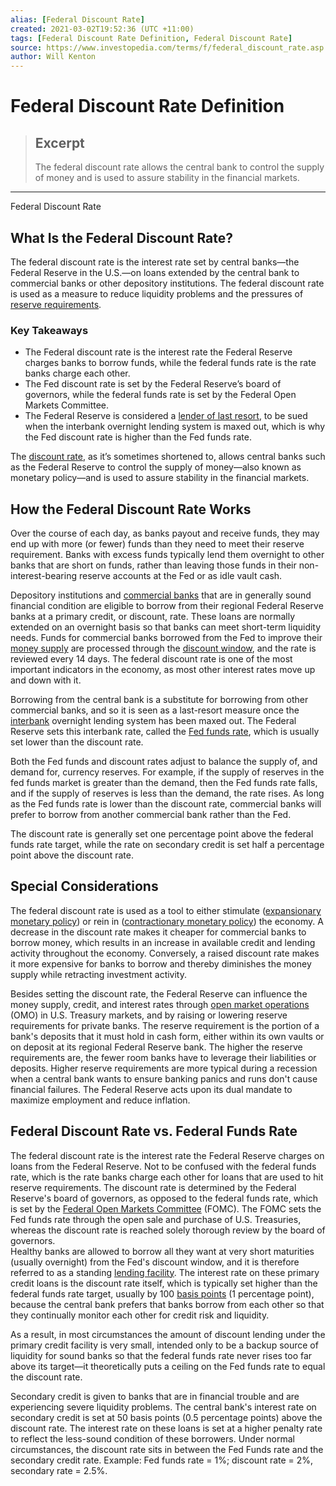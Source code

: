 ```yaml
---
alias: [Federal Discount Rate]
created: 2021-03-02T19:52:36 (UTC +11:00)
tags: [Federal Discount Rate Definition, Federal Discount Rate]
source: https://www.investopedia.com/terms/f/federal_discount_rate.asp
author: Will Kenton
---
```


# Federal Discount Rate Definition

> ## Excerpt
> The federal discount rate allows the central bank to control the supply of money and is used to assure stability in the financial markets.

---

Federal Discount Rate
## What Is the Federal Discount Rate?

The federal discount rate is the interest rate set by central banks—the Federal Reserve in the U.S.—on loans extended by the central bank to commercial banks or other depository institutions. The federal discount rate is used as a measure to reduce liquidity problems and the pressures of [reserve requirements](https://www.investopedia.com/terms/r/requiredreserves.asp).

### Key Takeaways

-   The Federal discount rate is the interest rate the Federal Reserve charges banks to borrow funds, while the federal funds rate is the rate banks charge each other. 
-   The Fed discount rate is set by the Federal Reserve’s board of governors, while the federal funds rate is set by the Federal Open Markets Committee. 
-   The Federal Reserve is considered a [lender of last resort](https://www.investopedia.com/terms/l/lenderoflastresort.asp), to be sued when the interbank overnight lending system is maxed out, which is why the Fed discount rate is higher than the Fed funds rate.

The [discount rate](https://www.investopedia.com/terms/d/discountrate.asp), as it’s sometimes shortened to, allows central banks such as the Federal Reserve to control the supply of money—also known as monetary policy—and is used to assure stability in the financial markets.

## How the Federal Discount Rate Works 

Over the course of each day, as banks payout and receive funds, they may end up with more (or fewer) funds than they need to meet their reserve requirement. Banks with excess funds typically lend them overnight to other banks that are short on funds, rather than leaving those funds in their non-interest-bearing reserve accounts at the Fed or as idle vault cash.

Depository institutions and [commercial banks](https://www.investopedia.com/terms/c/commercialbank.asp) that are in generally sound financial condition are eligible to borrow from their regional Federal Reserve banks at a primary credit, or discount, rate. These loans are normally extended on an overnight basis so that banks can meet short-term liquidity needs. Funds for commercial banks borrowed from the Fed to improve their [money supply](https://www.investopedia.com/terms/m/moneysupply.asp) are processed through the [discount window](https://www.investopedia.com/terms/d/discountwindow.asp), and the rate is reviewed every 14 days. The federal discount rate is one of the most important indicators in the economy, as most other interest rates move up and down with it.

Borrowing from the central bank is a substitute for borrowing from other commercial banks, and so it is seen as a last-resort measure once the [interbank](https://www.investopedia.com/terms/i/interbankrate.asp) overnight lending system has been maxed out. The Federal Reserve sets this interbank rate, called the [Fed funds rate](https://www.investopedia.com/terms/f/federalfundsrate.asp), which is usually set lower than the discount rate.

Both the Fed funds and discount rates adjust to balance the supply of, and demand for, currency reserves. For example, if the supply of reserves in the fed funds market is greater than the demand, then the Fed funds rate falls, and if the supply of reserves is less than the demand, the rate rises. As long as the Fed funds rate is lower than the discount rate, commercial banks will prefer to borrow from another commercial bank rather than the Fed.

The discount rate is generally set one percentage point above the federal funds rate target, while the rate on secondary credit is set half a percentage point above the discount rate. 

## Special Considerations

The federal discount rate is used as a tool to either stimulate ([expansionary monetary policy](https://www.investopedia.com/terms/e/expansionary_policy.asp)) or rein in ([contractionary monetary policy](https://www.investopedia.com/terms/c/contractionary-policy.asp)) the economy. A decrease in the discount rate makes it cheaper for commercial banks to borrow money, which results in an increase in available credit and lending activity throughout the economy. Conversely, a raised discount rate makes it more expensive for banks to borrow and thereby diminishes the money supply while retracting investment activity.

Besides setting the discount rate, the Federal Reserve can influence the money supply, credit, and interest rates through [open market operations](https://www.investopedia.com/terms/o/openmarketoperations.asp) (OMO) in U.S. Treasury markets, and by raising or lowering reserve requirements for private banks. The reserve requirement is the portion of a bank's deposits that it must hold in cash form, either within its own vaults or on deposit at its regional Federal Reserve bank. The higher the reserve requirements are, the fewer room banks have to leverage their liabilities or deposits. Higher reserve requirements are more typical during a recession when a central bank wants to ensure banking panics and runs don't cause financial failures. The Federal Reserve acts upon its dual mandate to maximize employment and reduce inflation.

## Federal Discount Rate vs. Federal Funds Rate 

The federal discount rate is the interest rate the Federal Reserve charges on loans from the Federal Reserve. Not to be confused with the federal funds rate, which is the rate banks charge each other for loans that are used to hit reserve requirements. The discount rate is determined by the Federal Reserve's board of governors, as opposed to the federal funds rate, which is set by the [Federal Open Markets Committee](https://www.investopedia.com/terms/f/fomc.asp) (FOMC). The FOMC sets the Fed funds rate through the open sale and purchase of U.S. Treasuries, whereas the discount rate is reached solely thorough review by the board of governors.  
Healthy banks are allowed to borrow all they want at very short maturities (usually overnight) from the Fed's discount window, and it is therefore referred to as a standing [lending facility](https://www.investopedia.com/terms/l/lending-facility.asp). The interest rate on these primary credit loans is the discount rate itself, which is typically set higher than the federal funds rate target, usually by 100 [basis points](https://www.investopedia.com/terms/b/basispoint.asp) (1 percentage point), because the central bank prefers that banks borrow from each other so that they continually monitor each other for credit risk and liquidity.&nbsp;

As a result, in most circumstances the amount of discount lending under the primary credit facility is very small, intended only to be a backup source of liquidity for sound banks so that the federal funds rate never rises too far above its target—it theoretically puts a ceiling on the Fed funds rate to equal the discount rate.

Secondary credit is given to banks that are in financial trouble and are experiencing severe liquidity problems. The central bank's interest rate on secondary credit is set at 50 basis points (0.5 percentage points) above the discount rate. The interest rate on these loans is set at a higher penalty rate to reflect the less-sound condition of these borrowers. Under normal circumstances, the discount rate sits in between the Fed Funds rate and the secondary credit rate. Example: Fed funds rate = 1%; discount rate = 2%, secondary rate = 2.5%.
